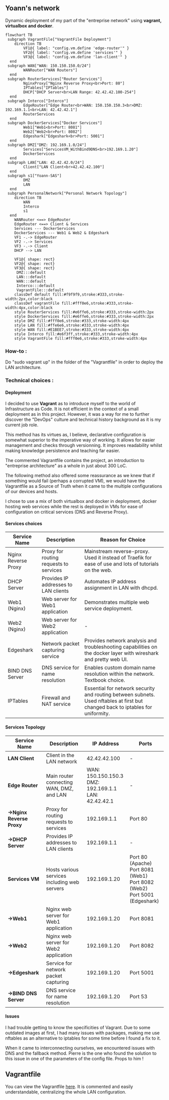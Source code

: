 ## Yoann's network

Dynamic deployment of my part of the "entreprise network" using **vagrant, virtualbox and docker**.

```mermaid
flowchart TB
 subgraph VagrantFile["VagrantFile Deployment"]
    direction TB
        VF1@{ label: "config.vm.define 'edge-router'" }
        VF2@{ label: "config.vm.define 'services'" }
        VF3@{ label: "config.vm.define 'lan-client'" }
  end
 subgraph WAN["WAN: 150.150.150.0/24"]
        WANRouter["WAN Routers"]
  end
 subgraph RouterServices["Router Services"]
        NginxProxy["Nginx Reverse Proxy<br>Port: 80"]
        IPTables["IPTables"]
        DHCP["DHCP Server<br>LAN Range: 42.42.42.100-254"]
  end
 subgraph Interco["Interco"]
        EdgeRouter["Edge Router<br>WAN: 150.150.150.3<br>DMZ: 192.169.1.1<br>LAN: 42.42.42.1"]
        RouterServices
  end
 subgraph DockerServices["Docker Services"]
        Web1["Web1<br>Port: 8081"]
        Web2["Web2<br>Port: 8082"]
        Edgeshark["Edgeshark<br>Port: 5001"]
  end
 subgraph DMZ["DMZ: 192.169.1.0/24"]
        Services["ServicesVM_WithBind9DNS<br>192.169.1.20"]
        DockerServices
  end
 subgraph LAN["LAN: 42.42.42.0/24"]
        Client["LAN Client<br>42.42.42.100"]
  end
 subgraph s1["Yoann-SAS"]
        DMZ
        LAN
  end
 subgraph PersonalNetwork["Personal Network Topology"]
    direction TB
        WAN
        Interco
        s1
  end
    WANRouter <==> EdgeRouter
    EdgeRouter <==> Client & Services
    Services --- DockerServices
    DockerServices --- Web1 & Web2 & Edgeshark
    VF1 -.-> EdgeRouter
    VF2 -.-> Services
    VF3 -.-> Client
    DHCP --> LAN

    VF1@{ shape: rect}
    VF2@{ shape: rect}
    VF3@{ shape: rect}
     DMZ:::default
     LAN:::default
     WAN:::default
     Interco:::default
     VagrantFile:::default
    classDef default fill:#f9f9f9,stroke:#333,stroke-width:2px,color:black
    classDef vagrantFile fill:#fff0e6,stroke:#333,stroke-width:4px,color:black
    style RouterServices fill:#e6ffe6,stroke:#333,stroke-width:2px
    style DockerServices fill:#e6ffe6,stroke:#333,stroke-width:2px
    style DMZ fill:#fff0e6,stroke:#333,stroke-width:4px
    style LAN fill:#ffe6e6,stroke:#333,stroke-width:4px
    style WAN fill:#E1BEE7,stroke:#333,stroke-width:4px
    style Interco fill:#e6f3ff,stroke:#333,stroke-width:4px
    style VagrantFile fill:#fff0e6,stroke:#333,stroke-width:4px
```

### How-to :
Do "sudo vagrant up" in the folder of the "Vagrantfile" in order to deploy the LAN architecture.

### Technical choices : 
#### Deployment
I decided to use **Vagrant** as to introduce myself to the world of Infrastructure as Code. It is not efficient in the context of a small deployment as in this project. However, it was a way for me to further discover the "DevOps" culture and technical history background as it is my current job role.

This method has its virtues as, I believe, declarative configuration is somewhat superior to the imperative way of working. It allows for easier management and checks through versionning. It improves readability whilst making knowledge persistence and teaching far easier. 

The commented Vagrantfile contains the project, an introduction to "entreprise architecture" as a whole in just about 300 LoC.

The following method also offered some reassurance as we knew that if something would fail (perhaps a corrupted VM), we would have the Vagrantfile as a Source of Truth when it came to the multiple configurations of our devices and hosts.

I chose to use a mix of both virtualbox and docker in deployment, docker hosting web services while the rest is deployed in VMs for ease of configuration on critical services (DNS and Reverse Proxy).

#### Services choices
| Service Name       | Description                                    | Reason for Choice |
|--------------------|------------------------------------------------|-------------------|
| Nginx Reverse Proxy| Proxy for routing requests to services         | Mainstream reverse-proxy. Used it instead of Traefik for ease of use and lots of tutorials on the web.  |
| DHCP Server        | Provides IP addresses to LAN clients           | Automates IP address assignment in LAN with dhcpd. |
| Web1 (Nginx)       | Web server for Web1 application                | Demonstrates multiple web service deployment. |
| Web2 (Nginx)       | Web server for Web2 application                | - |
| Edgeshark          | Network packet capturing service               | Provides network analysis and troubleshooting capabilities on the docker layer with wireshark and pretty web UI. |
| BIND DNS Server    | DNS service for name resolution                | Enables custom domain name resolution within the network. Textbook choice. |
| IPTables           | Firewall and NAT service                       | Essential for network security and routing between subnets. Used nftables at first but changed back to iptables for uniformity. |

#### Services Topology
| Service Name       | Description                                    | IP Address         | Ports              |
|--------------------|------------------------------------------------|---------------------|--------------------|
| **LAN Client**      | Client in the LAN network                       | 42.42.42.100       | -                  |
| **Edge Router**     | Main router connecting WAN, DMZ, and LAN      | WAN: 150.150.150.3 <br> DMZ: 192.169.1.1 <br> LAN: 42.42.42.1 | -                  |
| **->Nginx Reverse Proxy** | Proxy for routing requests to services    | 192.169.1.1        | Port 80            |
| **->DHCP Server**     | Provides IP addresses to LAN clients           | 192.169.1.1        | -                  |
| **Services VM**     | Hosts various services including web servers   | 192.169.1.20       | Port 80 (Apache) <br> Port 8081 (Web1) <br> Port 8082 (Web2) <br> Port 5001 (Edgeshark) |
| **->Web1**            | Nginx web server for Web1 application          | 192.169.1.20       | Port 8081          |
| **->Web2**            | Nginx web server for Web2 application          | 192.169.1.20       | Port 8082          |
| **->Edgeshark**       | Service for network packet capturing            | 192.169.1.20       | Port 5001          |
| **->BIND DNS Server** | DNS service for name resolution                 | 192.169.1.20       | Port 53            |


#### Issues
I had trouble getting to know the specificities of Vagrant. Due to some outdated images at first, I had many issues with packages, making me use nftables as an alternative to iptables for some time before I found a fix to it.

When it came to interconnecting ourselves, we encountered issues with DNS and the fallback method. Pierre is the one who found the solution to this issue in one of the parameters of the config file. Props to him !

## Vagrantfile

You can view the Vagrantfile [here](./yoannn-net/Vagrantfile).
It is commented and easily understandable, centralizing the whole LAN configuration.

